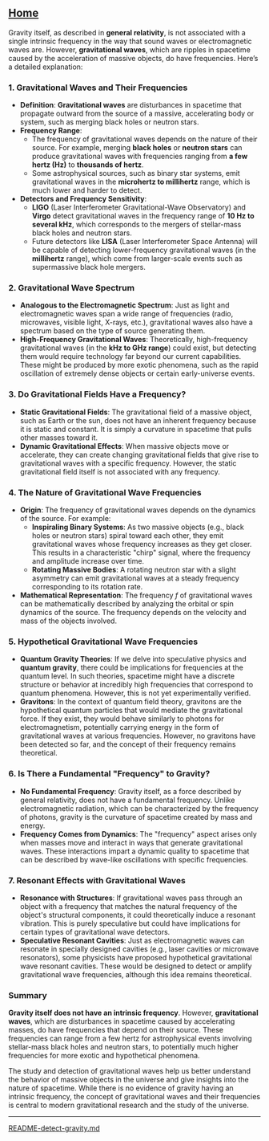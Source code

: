 [Home](https://t2m.io/VwvDcuw)
---

Gravity itself, as described in **general relativity**, is not associated with a single intrinsic frequency in the way that sound waves or electromagnetic waves are. However, **gravitational waves**, which are ripples in spacetime caused by the acceleration of massive objects, do have frequencies. Here’s a detailed explanation:

### 1. **Gravitational Waves and Their Frequencies**
- **Definition**: **Gravitational waves** are disturbances in spacetime that propagate outward from the source of a massive, accelerating body or system, such as merging black holes or neutron stars.
- **Frequency Range**:
  - The frequency of gravitational waves depends on the nature of their source. For example, merging **black holes** or **neutron stars** can produce gravitational waves with frequencies ranging from **a few hertz (Hz)** to **thousands of hertz**.
  - Some astrophysical sources, such as binary star systems, emit gravitational waves in the **microhertz to millihertz** range, which is much lower and harder to detect.
- **Detectors and Frequency Sensitivity**:
  - **LIGO** (Laser Interferometer Gravitational-Wave Observatory) and **Virgo** detect gravitational waves in the frequency range of **10 Hz to several kHz**, which corresponds to the mergers of stellar-mass black holes and neutron stars.
  - Future detectors like **LISA** (Laser Interferometer Space Antenna) will be capable of detecting lower-frequency gravitational waves (in the **millihertz** range), which come from larger-scale events such as supermassive black hole mergers.

### 2. **Gravitational Wave Spectrum**
- **Analogous to the Electromagnetic Spectrum**: Just as light and electromagnetic waves span a wide range of frequencies (radio, microwaves, visible light, X-rays, etc.), gravitational waves also have a spectrum based on the type of source generating them.
- **High-Frequency Gravitational Waves**: Theoretically, high-frequency gravitational waves (in the **kHz to GHz range**) could exist, but detecting them would require technology far beyond our current capabilities. These might be produced by more exotic phenomena, such as the rapid oscillation of extremely dense objects or certain early-universe events.

### 3. **Do Gravitational Fields Have a Frequency?**
- **Static Gravitational Fields**: The gravitational field of a massive object, such as Earth or the sun, does not have an inherent frequency because it is static and constant. It is simply a curvature in spacetime that pulls other masses toward it.
- **Dynamic Gravitational Effects**: When massive objects move or accelerate, they can create changing gravitational fields that give rise to gravitational waves with a specific frequency. However, the static gravitational field itself is not associated with any frequency.

### 4. **The Nature of Gravitational Wave Frequencies**
- **Origin**: The frequency of gravitational waves depends on the dynamics of the source. For example:
  - **Inspiraling Binary Systems**: As two massive objects (e.g., black holes or neutron stars) spiral toward each other, they emit gravitational waves whose frequency increases as they get closer. This results in a characteristic "chirp" signal, where the frequency and amplitude increase over time.
  - **Rotating Massive Bodies**: A rotating neutron star with a slight asymmetry can emit gravitational waves at a steady frequency corresponding to its rotation rate.
- **Mathematical Representation**: The frequency $f$ of gravitational waves can be mathematically described by analyzing the orbital or spin dynamics of the source. The frequency depends on the velocity and mass of the objects involved.

### 5. **Hypothetical Gravitational Wave Frequencies**
- **Quantum Gravity Theories**: If we delve into speculative physics and **quantum gravity**, there could be implications for frequencies at the quantum level. In such theories, spacetime might have a discrete structure or behavior at incredibly high frequencies that correspond to quantum phenomena. However, this is not yet experimentally verified.
- **Gravitons**: In the context of quantum field theory, gravitons are the hypothetical quantum particles that would mediate the gravitational force. If they exist, they would behave similarly to photons for electromagnetism, potentially carrying energy in the form of gravitational waves at various frequencies. However, no gravitons have been detected so far, and the concept of their frequency remains theoretical.

### 6. **Is There a Fundamental "Frequency" to Gravity?**
- **No Fundamental Frequency**: Gravity itself, as a force described by general relativity, does not have a fundamental frequency. Unlike electromagnetic radiation, which can be characterized by the frequency of photons, gravity is the curvature of spacetime created by mass and energy.
- **Frequency Comes from Dynamics**: The "frequency" aspect arises only when masses move and interact in ways that generate gravitational waves. These interactions impart a dynamic quality to spacetime that can be described by wave-like oscillations with specific frequencies.

### 7. **Resonant Effects with Gravitational Waves**
- **Resonance with Structures**: If gravitational waves pass through an object with a frequency that matches the natural frequency of the object's structural components, it could theoretically induce a resonant vibration. This is purely speculative but could have implications for certain types of gravitational wave detectors.
- **Speculative Resonant Cavities**: Just as electromagnetic waves can resonate in specially designed cavities (e.g., laser cavities or microwave resonators), some physicists have proposed hypothetical gravitational wave resonant cavities. These would be designed to detect or amplify gravitational wave frequencies, although this idea remains theoretical.

### Summary
**Gravity itself does not have an intrinsic frequency**. However, **gravitational waves**, which are disturbances in spacetime caused by accelerating masses, do have frequencies that depend on their source. These frequencies can range from a few hertz for astrophysical events involving stellar-mass black holes and neutron stars, to potentially much higher frequencies for more exotic and hypothetical phenomena.

The study and detection of gravitational waves help us better understand the behavior of massive objects in the universe and give insights into the nature of spacetime. While there is no evidence of gravity having an intrinsic frequency, the concept of gravitational waves and their frequencies is central to modern gravitational research and the study of the universe.


---

[README-detect-gravity.md](https://t2m.io/COoauhS)
